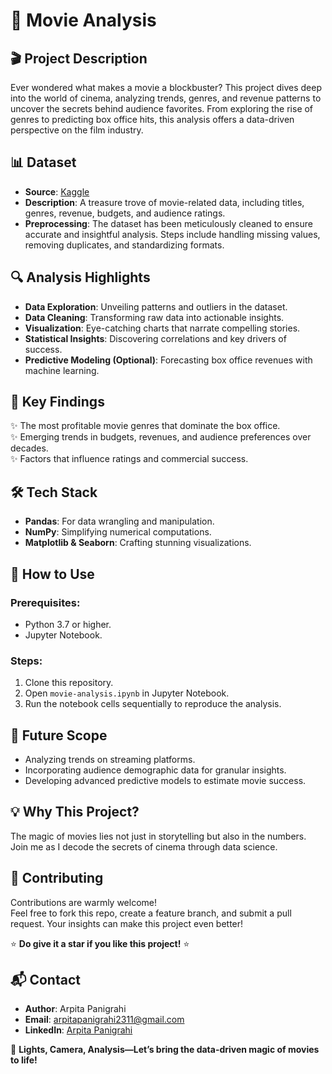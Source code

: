 # 🎥 Movie Analysis 

## 🎬 Project Description  
Ever wondered what makes a movie a blockbuster? This project dives deep into the world of cinema, analyzing trends, genres, and revenue patterns to uncover the secrets behind audience favorites. From exploring the rise of genres to predicting box office hits, this analysis offers a data-driven perspective on the film industry.  

## 📊 Dataset  
- **Source**: [Kaggle](https://www.kaggle.com)  
- **Description**: A treasure trove of movie-related data, including titles, genres, revenue, budgets, and audience ratings.  
- **Preprocessing**: The dataset has been meticulously cleaned to ensure accurate and insightful analysis. Steps include handling missing values, removing duplicates, and standardizing formats.  

## 🔍 Analysis Highlights  
- **Data Exploration**: Unveiling patterns and outliers in the dataset.  
- **Data Cleaning**: Transforming raw data into actionable insights.  
- **Visualization**: Eye-catching charts that narrate compelling stories.  
- **Statistical Insights**: Discovering correlations and key drivers of success.  
- **Predictive Modeling (Optional)**: Forecasting box office revenues with machine learning.  

## 🚀 Key Findings  
✨ The most profitable movie genres that dominate the box office.  
✨ Emerging trends in budgets, revenues, and audience preferences over decades.  
✨ Factors that influence ratings and commercial success.  

## 🛠️ Tech Stack  
- **Pandas**: For data wrangling and manipulation.  
- **NumPy**: Simplifying numerical computations.  
- **Matplotlib & Seaborn**: Crafting stunning visualizations.  

## 📖 How to Use  
### Prerequisites:  
- Python 3.7 or higher.  
- Jupyter Notebook.  

### Steps:  
1. Clone this repository.  
2. Open `movie-analysis.ipynb` in Jupyter Notebook.  
3. Run the notebook cells sequentially to reproduce the analysis.  

## 🌟 Future Scope  
- Analyzing trends on streaming platforms.  
- Incorporating audience demographic data for granular insights.  
- Developing advanced predictive models to estimate movie success.  

## 💡 Why This Project?  
The magic of movies lies not just in storytelling but also in the numbers. Join me as I decode the secrets of cinema through data science.  

## 🤝 Contributing  
Contributions are warmly welcome!  
Feel free to fork this repo, create a feature branch, and submit a pull request. Your insights can make this project even better!  

⭐ **Do give it a star if you like this project!** ⭐  

## 📬 Contact  
- **Author**: Arpita Panigrahi  
- **Email**: [arpitapanigrahi2311@gmail.com](mailto:arpitapanigrahi2311@gmail.com)  
- **LinkedIn**: [Arpita Panigrahi](https://www.linkedin.com/in/arpita-panigrahi-6a753428a/)  

🎥 **Lights, Camera, Analysis—Let’s bring the data-driven magic of movies to life!**  
